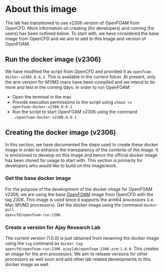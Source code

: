 # About this image

The lab has transitioned to use v2306 version of OpenFOAM from OpenCFD. More information on creating (for developers) and running (for users) has been outlined below. To start with, we have considered the base image from OpenCFD and we aim to add to this image and version of OpenFOAM.

## Run the docker image (v2306)

We have modified the script from OpenCFD and provided it as <code>openfoam-docker-v2306.0.0.1</code>. This is available in the current folcer. At present, only the arm version for M1/M2 macs have been compiled and we intend to do more and test in the coming days. In order to run OpenFOAM:
- Open the terminal in the mac
- Provide execution permissions to the script using <code>chmod +x openfoam-docker-v2306.0.0.1</code>
- Run the script to start OpenFOAM v2306 using the command <code>./openfoam-docker-v2306.0.0.1</code>

## Creating the docker image (v2306)
In this section, we have documented the steps used to create these docker image in order to enhance the transparency of the contents of the image. It is envisioned to develop on this image and hence the official docker image has been cloned for usage to start with. This section is primarily for developers who would like to build on this image/work.

### Get the base docker image

For the purpose of the development of the docker image for OpenFOAM v2306, we are using the base [OpenFOAM](https://hub.docker.com/r/opencfd/openfoam-run/tags) image from OpenCFD with the tag *2306*. This image is used since it supports the arm64 processors (i.e. Mac M1/M2 processors). Get the docker image using the command <code>docker pull opencfd/openfoam-run:2306</code>.

### Create a version for Ajay Research Lab

The current version (1.0.0) is just obtained from renaming the docker image using the `tag` command as <code>docker tag opencfd/openfoam-run:2306 ajaylab/openfoam-2306-arm:1.0.0</code>. This creates an image for the arm processors. We aim to release versions for other processors as well soon and add other lab related developments to this docker image as well.
